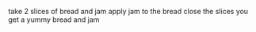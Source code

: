 take 2 slices of bread and jam
apply jam to the bread 
close the slices
you get a yummy bread and jam